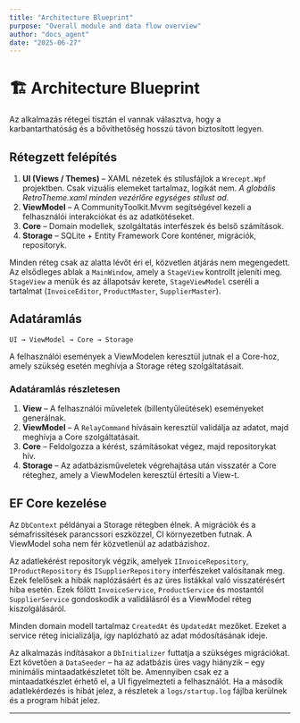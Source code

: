 ```yaml
---
title: "Architecture Blueprint"
purpose: "Overall module and data flow overview"
author: "docs_agent"
date: "2025-06-27"
---
```


# 🏗️ Architecture Blueprint

Az alkalmazás rétegei tisztán el vannak választva, hogy a karbantarthatóság és a bővíthetőség hosszú távon biztosított legyen.

## Rétegzett felépítés

1. **UI (Views / Themes)** – XAML nézetek és stílusfájlok a `Wrecept.Wpf` projektben. Csak vizuális elemeket tartalmaz, logikát nem.
   *A globális RetroTheme.xaml minden vezérlőre egységes stílust ad.*
2. **ViewModel** – A CommunityToolkit.Mvvm segítségével kezeli a felhasználói interakciókat és az adatkötéseket.
3. **Core** – Domain modellek, szolgáltatás interfészek és belső számítások.
4. **Storage** – SQLite + Entity Framework Core konténer, migrációk, repositoryk.

Minden réteg csak az alatta lévőt éri el, közvetlen átjárás nem megengedett.
Az elsődleges ablak a `MainWindow`, amely a `StageView` kontrollt jeleníti meg.
`StageView` a menük és az állapotsáv kerete, `StageViewModel` cseréli a tartalmat
 (`InvoiceEditor`, `ProductMaster`, `SupplierMaster`).

## Adatáramlás

```
UI → ViewModel → Core → Storage
```

A felhasználói események a ViewModelen keresztül jutnak el a Core-hoz, amely szükség esetén meghívja a Storage réteg szolgáltatásait.

### Adatáramlás részletesen

1. **View** – A felhasználói műveletek (billentyűleütések) eseményeket generálnak.
2. **ViewModel** – A `RelayCommand` hívásain keresztül validálja az adatot, majd meghívja a Core szolgáltatásait.
3. **Core** – Feldolgozza a kérést, számításokat végez, majd repositorykat hív.
4. **Storage** – Az adatbázisműveletek végrehajtása után visszatér a Core réteghez, amely a ViewModelen keresztül értesíti a View-t.

## EF Core kezelése

Az `DbContext` példányai a Storage rétegben élnek. A migrációk és a sémafrissítések parancssori eszközzel, CI környezetben futnak. A ViewModel soha nem fér közvetlenül az adatbázishoz.

Az adatlekérést repositoryk végzik, amelyek `IInvoiceRepository`, `IProductRepository` és `ISupplierRepository` interfészeket valósítanak meg. Ezek felelősek a hibák naplózásáért és az üres listákkal való visszatérésért hiba esetén.
Ezek fölött `InvoiceService`, `ProductService` és mostantól `SupplierService` gondoskodik a validálásról és a ViewModel réteg kiszolgálásáról.

Minden domain modell tartalmaz `CreatedAt` és `UpdatedAt` mezőket. Ezeket a service réteg inicializálja, így naplózható az adat módosításának ideje.

Az alkalmazás indításakor a `DbInitializer` futtatja a szükséges migrációkat.
Ezt követően a `DataSeeder` – ha az adatbázis üres vagy hiányzik – egy minimális mintaadatkészletet tölt be.
Amennyiben csak ez a mintaadatkészlet érhető el, a UI figyelmezteti a felhasználót.
Ha a második adatlekérdezés is hibát jelez, a részletek a `logs/startup.log` fájlba kerülnek és a program hibát jelez.

---
